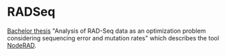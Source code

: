 # RADSeq

[Bachelor thesis](https://raw.githubusercontent.com/AntonieV/RADSeq/main/main.pdf) "Analysis of RAD-Seq data as an optimization problem considering sequencing error and mutation rates" which describes the tool [NodeRAD](https://github.com/AntonieV/NodeRAD).
